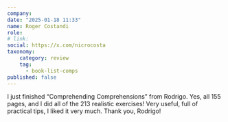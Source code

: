 ```yaml
---
company: 
date: "2025-01-18 11:33"
name: Roger Costandi
role: 
# link:
social: https://x.com/nicrocosta
taxonomy:
    category: review
    tag:
      - book-list-comps
published: false
---
```


I just finished “Comprehending Comprehensions” from Rodrigo.
Yes, all 155 pages, and I did all of the 213 realistic exercises! Very useful, full of practical tips, I liked it very much. Thank you, Rodrigo!
